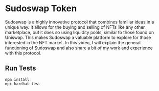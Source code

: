# Sudoswap Token

Sudoswap is a highly innovative protocol that combines familiar ideas in a unique way. It allows for the buying and selling of NFTs like any other marketplace, but it does so using liquidity pools, similar to those found on Uniswap. This makes Sudoswap a valuable platform to explore for those interested in the NFT market. In this video, I will explain the general functioning of Sudoswap and also share a bit of my work and experience with this protocol.

## Run Tests

```shell
npm install
npx hardhat test
```
